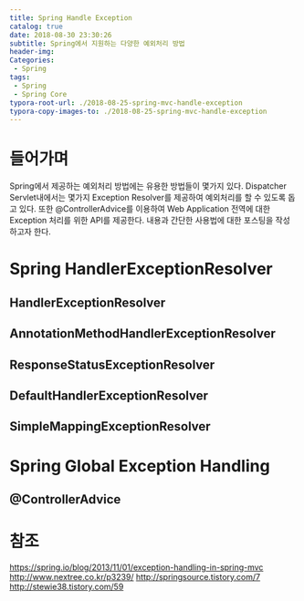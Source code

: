 ```yaml
---
title: Spring Handle Exception
catalog: true
date: 2018-08-30 23:30:26
subtitle: Spring에서 지원하는 다양한 예외처리 방법
header-img:
Categories:
 - Spring
tags: 
 - Spring
 - Spring Core
typora-root-url: ./2018-08-25-spring-mvc-handle-exception
typora-copy-images-to: ./2018-08-25-spring-mvc-handle-exception
---
```


# 들어가며

Spring에서 제공하는 예외처리 방법에는 유용한 방법들이 몇가지 있다.
Dispatcher Servlet내에서는 몇가지 Exception Resolver를 제공하여 예외처리를 할 수 있도록 돕고 있다.
또한 @ControllerAdvice를 이용하여 Web Application 전역에 대한 Exception 처리를 위한 API를 제공한다.
내용과 간단한 사용법에 대한 포스팅을 작성하고자 한다.



# Spring HandlerExceptionResolver



## HandlerExceptionResolver

## AnnotationMethodHandlerExceptionResolver

## ResponseStatusExceptionResolver

## DefaultHandlerExceptionResolver

## SimpleMappingExceptionResolver



# Spring Global Exception Handling

## @ControllerAdvice





# 참조

https://spring.io/blog/2013/11/01/exception-handling-in-spring-mvc
http://www.nextree.co.kr/p3239/
http://springsource.tistory.com/7
http://stewie38.tistory.com/59